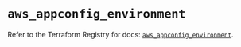# `aws_appconfig_environment`

Refer to the Terraform Registry for docs: [`aws_appconfig_environment`](https://registry.terraform.io/providers/hashicorp/aws/5.93.0/docs/resources/appconfig_environment).
